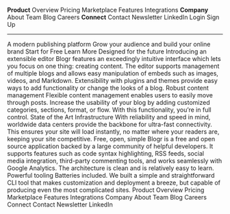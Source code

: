 **Product** Overview Pricing Marketplace Features Integrations 
**Company** About Team Blog Careers 
**Connect** Contact Newsletter LinkedIn 
Login Sign Up
___
A modern publishing platform
Grow your audience and build your online brand 
Start for Free Learn More
 Designed for the future Introducing an extensible editor Blogr features an exceedingly intuitive interface which lets you focus on one thing: creating content. The editor supports management of multiple blogs and allows easy manipulation of embeds such as images, videos, and Markdown. Extensibility with plugins and themes provide easy ways to add functionality or change the looks of a blog. Robust content management Flexible content management enables users to easily move through posts. Increase the usability of your blog by adding customized categories, sections, format, or flow. With this functionality, you’re in full control. State of the Art Infrastructure With reliability and speed in mind, worldwide data centers provide the backbone for ultra-fast connectivity. This ensures your site will load instantly, no matter where your readers are, keeping your site competitive. Free, open, simple Blogr is a free and open source application backed by a large community of helpful developers. It supports features such as code syntax highlighting, RSS feeds, social media integration, third-party commenting tools, and works seamlessly with Google Analytics. The architecture is clean and is relatively easy to learn. Powerful tooling Batteries included. We built a simple and straightforward CLI tool that makes customization and deployment a breeze, but capable of producing even the most complicated sites. Product Overview Pricing Marketplace Features Integrations Company About Team Blog Careers Connect Contact Newsletter LinkedIn



